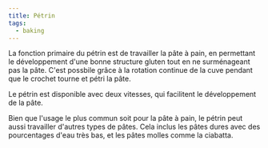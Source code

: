 ```yaml
---
title: Pétrin
tags:
  - baking
---
```

L﻿a fonction primaire du pétrin est de travailler la pâte à pain, en permettant le développement d'une bonne structure gluten tout en ne surménageant pas la pâte. C'est possbile grâce à la rotation continue de la cuve pendant que le crochet tourne et pétri la pâte.

L﻿e pétrin est disponible avec deux vitesses, qui facilitent le développement de la pâte.

Bien que l'usage le plus commun soit pour la pâte à pain, le pétrin peut aussi travailler d'autres types de pâtes. Cela inclus les pâtes dures avec des pourcentages d'eau très bas, et les pâtes molles comme la ciabatta.
